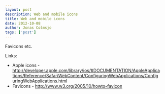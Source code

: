 ```yaml
---
layout: post
description: Web and mobile icons
title: Web and mobile icons
date: 2012-10-08
author: Jonas Colmsjo
tags: ['post']
---
```


Favicons etc.





Links:

 * Apple icons -  http://developer.apple.com/library/ios/#DOCUMENTATION/AppleApplications/Reference/SafariWebContent/ConfiguringWebApplications/ConfiguringWebApplications.html
 * Favicons - http://www.w3.org/2005/10/howto-favicon
